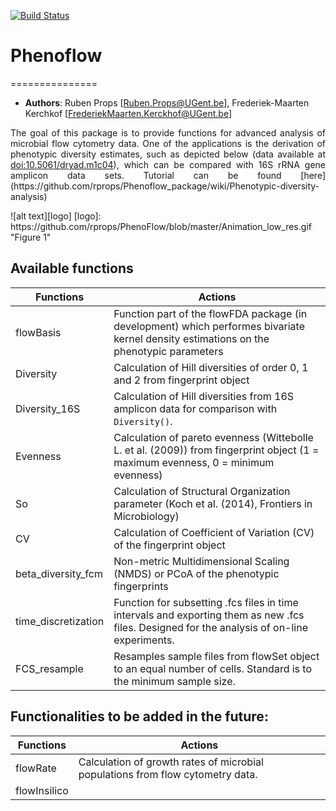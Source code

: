 [![Build Status](https://travis-ci.org/rprops/Phenoflow_package.svg?branch=master)](https://travis-ci.org/rprops/Phenoflow_package)
# Phenoflow
===============
- **Authors**: Ruben Props [Ruben.Props@UGent.be], Frederiek-Maarten Kerchkof [FrederiekMaarten.Kerckhof@UGent.be]

<p align="justify">The goal of this package is to provide functions for advanced analysis of microbial flow cytometry data. One of the applications is the derivation of phenotypic diversity estimates, such as depicted below (data available at <a href="http://datadryad.org/resource/doi:10.5061/dryad.m1c04"> doi:10.5061/dryad.m1c04</a>), which can be compared with 16S rRNA gene amplicon data sets. Tutorial can be found [here] (https://github.com/rprops/Phenoflow_package/wiki/Phenotypic-diversity-analysis)
</p>![alt text][logo] 
[logo]: https://github.com/rprops/PhenoFlow/blob/master/Animation_low_res.gif "Figure 1"


## Available functions

Functions  | Actions
------------| -----------
flowBasis | Function part of the flowFDA package (in development) which performes bivariate kernel density estimations on the phenotypic parameters
Diversity | Calculation of Hill diversities of order 0, 1 and 2 from fingerprint object
Diversity_16S | Calculation of Hill diversities from 16S amplicon data for comparison with <code>Diversity()</code>. 
Evenness | Calculation of pareto evenness (Wittebolle L. et al. (2009)) from fingerprint object (1 = maximum evenness, 0 = minimum evenness)
So | Calculation of Structural Organization parameter (Koch et al. (2014), Frontiers in Microbiology)
CV | Calculation of Coefficient of Variation (CV) of the fingerprint object
beta_diversity_fcm | Non-metric Multidimensional Scaling (NMDS) or PCoA of the phenotypic fingerprints
time_discretization | Function for subsetting .fcs files in time intervals and exporting them as new .fcs files. Designed for the analysis of on-line experiments.
FCS_resample | Resamples sample files from flowSet object to an equal number of cells. Standard is to the minimum sample size.


## Functionalities to be added in the future:
Functions  | Actions
------------| -----------
flowRate | Calculation of growth rates of microbial populations from flow cytometry data.
flowInsilico | 
